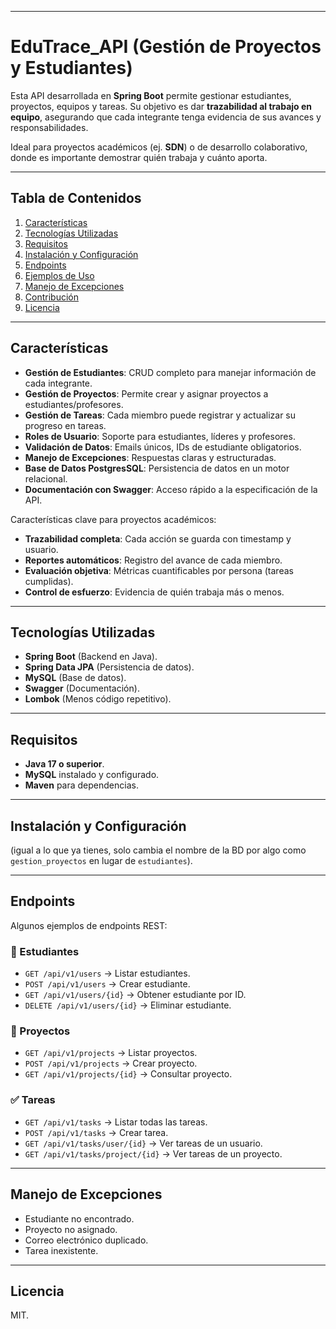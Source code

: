 
---

# **EduTrace_API (Gestión de Proyectos y Estudiantes)**

Esta API desarrollada en **Spring Boot** permite gestionar estudiantes, proyectos, equipos y tareas.
Su objetivo es dar **trazabilidad al trabajo en equipo**, asegurando que cada integrante tenga evidencia de sus avances y responsabilidades.

Ideal para proyectos académicos (ej. **SDN**) o de desarrollo colaborativo, donde es importante demostrar quién trabaja y cuánto aporta.

---

## **Tabla de Contenidos**

1. [Características](#características)
2. [Tecnologías Utilizadas](#tecnologías-utilizadas)
3. [Requisitos](#requisitos)
4. [Instalación y Configuración](#instalación-y-configuración)
5. [Endpoints](#endpoints)
6. [Ejemplos de Uso](#ejemplos-de-uso)
7. [Manejo de Excepciones](#manejo-de-excepciones)
8. [Contribución](#contribución)
9. [Licencia](#licencia)

---

## **Características**

* **Gestión de Estudiantes**: CRUD completo para manejar información de cada integrante.
* **Gestión de Proyectos**: Permite crear y asignar proyectos a estudiantes/profesores.
* **Gestión de Tareas**: Cada miembro puede registrar y actualizar su progreso en tareas.
* **Roles de Usuario**: Soporte para estudiantes, líderes y profesores.
* **Validación de Datos**: Emails únicos, IDs de estudiante obligatorios.
* **Manejo de Excepciones**: Respuestas claras y estructuradas.
* **Base de Datos PostgresSQL**: Persistencia de datos en un motor relacional.
* **Documentación con Swagger**: Acceso rápido a la especificación de la API.

Características clave para proyectos académicos:

* **Trazabilidad completa**: Cada acción se guarda con timestamp y usuario.
* **Reportes automáticos**: Registro del avance de cada miembro.
* **Evaluación objetiva**: Métricas cuantificables por persona (tareas cumplidas).
* **Control de esfuerzo**: Evidencia de quién trabaja más o menos.

---

## **Tecnologías Utilizadas**

* **Spring Boot** (Backend en Java).
* **Spring Data JPA** (Persistencia de datos).
* **MySQL** (Base de datos).
* **Swagger** (Documentación).
* **Lombok** (Menos código repetitivo).

---

## **Requisitos**

* **Java 17 o superior**.
* **MySQL** instalado y configurado.
* **Maven** para dependencias.

---

## **Instalación y Configuración**

(igual a lo que ya tienes, solo cambia el nombre de la BD por algo como `gestion_proyectos` en lugar de `estudiantes`).

---

## **Endpoints**

Algunos ejemplos de endpoints REST:

### 👤 Estudiantes

* `GET /api/v1/users` → Listar estudiantes.
* `POST /api/v1/users` → Crear estudiante.
* `GET /api/v1/users/{id}` → Obtener estudiante por ID.
* `DELETE /api/v1/users/{id}` → Eliminar estudiante.

### 📁 Proyectos

* `GET /api/v1/projects` → Listar proyectos.
* `POST /api/v1/projects` → Crear proyecto.
* `GET /api/v1/projects/{id}` → Consultar proyecto.

### ✅ Tareas

* `GET /api/v1/tasks` → Listar todas las tareas.
* `POST /api/v1/tasks` → Crear tarea.
* `GET /api/v1/tasks/user/{id}` → Ver tareas de un usuario.
* `GET /api/v1/tasks/project/{id}` → Ver tareas de un proyecto.

---

## **Manejo de Excepciones**

* Estudiante no encontrado.
* Proyecto no asignado.
* Correo electrónico duplicado.
* Tarea inexistente.

---

## **Licencia**

MIT.

